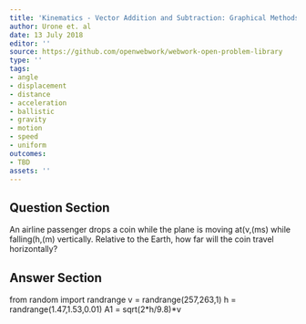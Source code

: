 ```yaml
---
title: 'Kinematics - Vector Addition and Subtraction: Graphical Methods'
author: Urone et. al
date: 13 July 2018
editor: ''
source: https://github.com/openwebwork/webwork-open-problem-library
type: ''
tags:
- angle
- displacement
- distance
- acceleration
- ballistic
- gravity
- motion
- speed
- uniform
outcomes:
- TBD
assets: ''
---
```


## Question Section 

An airline passenger drops a coin while the plane is moving at(v,(ms) while falling(h,(m) vertically. Relative to the Earth, how far will the coin travel horizontally?


## Answer Section

from random import randrange
v = randrange(257,263,1)
h = randrange(1.47,1.53,0.01)
A1 = sqrt(2*h/9.8)*v
